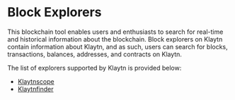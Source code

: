 # Block Explorers

This blockchain tool enables users and enthusiasts to search for real-time and historical information about the blockchain. Block explorers on Klaytn contain information about Klaytn, and as such, users can search for blocks, transactions, balances, addresses, and contracts on Klaytn.

The list of explorers supported by Klaytn is provided below:

- [Klaytnscope](https://klaytnscope.com/)
- [Klaytnfinder](https://www.klaytnfinder.io/)
